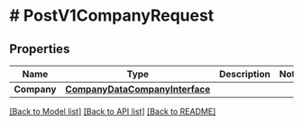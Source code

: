 # # PostV1CompanyRequest


## Properties 


Name | Type | Description | Notes
------------ | ------------- | ------------- | -------------
**Company**| [**CompanyDataCompanyInterface**](CompanyDataCompanyInterface.md) |   |


[[Back to Model list]](../../README.md#models) [[Back to API list]](../../README.md#endpoints) [[Back to README]](../../README.md)

